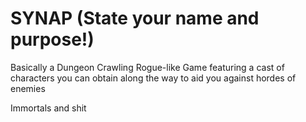 ﻿# SYNAP (State your name and purpose!)

Basically a Dungeon Crawling Rogue-like Game featuring a cast of characters you can obtain along the way to aid you against hordes of enemies  

Immortals and shit